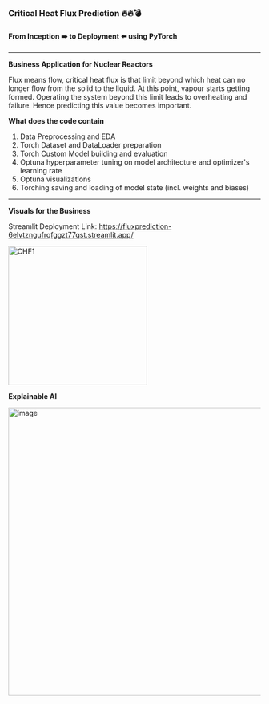 ### Critical Heat Flux Prediction 🔥🔥💣
#### From Inception ➡️ to Deployment ⬅️ using PyTorch
___

**Business Application for Nuclear Reactors**

Flux means flow, critical heat flux is that limit beyond which heat can no longer flow from the solid to the liquid. At this point, vapour starts getting formed. Operating the system beyond this limit leads to overheating and failure. Hence predicting this value becomes important.

**What does the code contain**
1. Data Preprocessing and EDA
2. Torch Dataset and DataLoader preparation
3. Torch Custom Model building and evaluation
4. Optuna hyperparameter tuning on model architecture and optimizer's learning rate
5. Optuna visualizations
6. Torching saving and loading of model state (incl. weights and biases)

___

**Visuals for the Business**

Streamlit Deployment Link: https://fluxprediction-6elvtzngufrqfggzt77qst.streamlit.app/

<img width="277" alt="CHF1" src="https://github.com/Lalasa1234/FluxPrediction/assets/166985767/964ec339-c747-4fd0-aaf5-17323747f2ef">

**Explainable AI**

<img width="574" alt="image" src="https://github.com/Lalasa1234/FluxPrediction/assets/166985767/bd682ab7-3764-4572-a668-7d571d67dc26">







